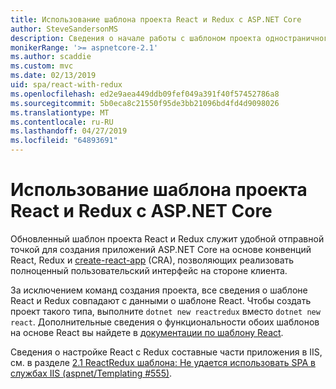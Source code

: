 ```yaml
---
title: Использование шаблона проекта React и Redux с ASP.NET Core
author: SteveSandersonMS
description: Сведения о начале работы с шаблоном проекта одностраничного приложения (SPA) ASP.NET Core для React с Redux и create-react-app.
monikerRange: '>= aspnetcore-2.1'
ms.author: scaddie
ms.custom: mvc
ms.date: 02/13/2019
uid: spa/react-with-redux
ms.openlocfilehash: ed2e9aea449ddb09fef049a391f40f57452786a8
ms.sourcegitcommit: 5b0eca8c21550f95de3bb21096bd4fd4d9098026
ms.translationtype: MT
ms.contentlocale: ru-RU
ms.lasthandoff: 04/27/2019
ms.locfileid: "64893691"
---
```

# <a name="use-the-react-with-redux-project-template-with-aspnet-core"></a>Использование шаблона проекта React и Redux с ASP.NET Core

Обновленный шаблон проекта React и Redux служит удобной отправной точкой для создания приложений ASP.NET Core на основе конвенций React, Redux и [create-react-app](https://github.com/facebookincubator/create-react-app) (CRA), позволяющих реализовать полноценный пользовательский интерфейс на стороне клиента.

За исключением команд создания проекта, все сведения о шаблоне React и Redux совпадают с данными о шаблоне React. Чтобы создать проект такого типа, выполните `dotnet new reactredux` вместо `dotnet new react`. Дополнительные сведения о функциональности обоих шаблонов на основе React вы найдете в [документации по шаблону React](xref:spa/react).

Сведения о настройке React с Redux составные части приложения в IIS, см. в разделе [2.1 ReactRedux шаблона: Не удается использовать SPA в службах IIS (aspnet/Templating &num;555)](https://github.com/aspnet/Templating/issues/555).
